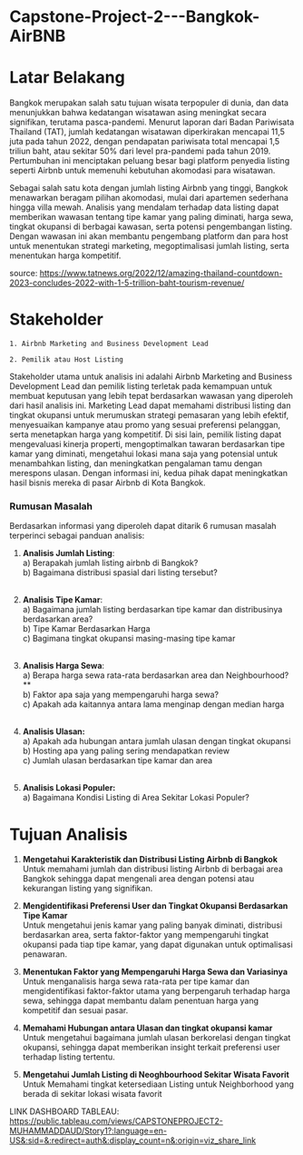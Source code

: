 # Capstone-Project-2---Bangkok-AirBNB

# **Latar Belakang**

Bangkok merupakan salah satu tujuan wisata terpopuler di dunia, dan data menunjukkan bahwa kedatangan wisatawan asing meningkat secara signifikan, terutama pasca-pandemi. Menurut laporan dari Badan Pariwisata Thailand (TAT), jumlah kedatangan wisatawan diperkirakan mencapai 11,5 juta pada tahun 2022, dengan pendapatan pariwisata total mencapai 1,5 triliun baht, atau sekitar 50% dari level pra-pandemi pada tahun 2019. Pertumbuhan ini menciptakan peluang besar bagi platform penyedia listing seperti Airbnb untuk memenuhi kebutuhan akomodasi para wisatawan.

Sebagai salah satu kota dengan jumlah listing Airbnb yang tinggi, Bangkok menawarkan beragam pilihan akomodasi, mulai dari apartemen sederhana hingga villa mewah. Analisis yang mendalam terhadap data listing dapat memberikan wawasan tentang tipe kamar yang paling diminati, harga sewa, tingkat okupansi di berbagai kawasan, serta potensi pengembangan listing. Dengan wawasan ini akan membantu pengembang platform dan para host untuk menentukan strategi marketing, megoptimalisasi jumlah listing, serta menentukan harga kompetitif.

source: https://www.tatnews.org/2022/12/amazing-thailand-countdown-2023-concludes-2022-with-1-5-trillion-baht-tourism-revenue/

# Stakeholder
`1. Airbnb Marketing and Business Development Lead`

`2. Pemilik atau Host Listing`

Stakeholder utama untuk analisis ini adalahi Airbnb Marketing and Business Development Lead dan pemilik listing terletak pada kemampuan untuk membuat keputusan yang lebih tepat berdasarkan wawasan yang diperoleh dari hasil analisis ini. Marketing Lead dapat memahami distribusi listing dan tingkat okupansi untuk merumuskan strategi pemasaran yang lebih efektif, menyesuaikan kampanye atau promo yang sesuai preferensi pelanggan, serta menetapkan harga yang kompetitif. Di sisi lain, pemilik listing dapat mengevaluasi kinerja properti, mengoptimalkan tawaran berdasarkan tipe kamar yang diminati, mengetahui lokasi mana saja yang potensial untuk menambahkan listing, dan meningkatkan pengalaman tamu dengan merespons ulasan. Dengan informasi ini, kedua pihak dapat meningkatkan hasil bisnis mereka di pasar Airbnb di Kota Bangkok.

### **Rumusan Masalah** 
Berdasarkan informasi yang diperoleh dapat ditarik 6 rumusan masalah terperinci sebagai panduan analisis:
1. **Analisis Jumlah Listing**: <br/>
    a) Berapakah jumlah listing airbnb di Bangkok?<br/>
    b) Bagaimana distribusi spasial dari listing tersebut?<br/><br/>

2. **Analisis Tipe Kamar**: <br/>
    a) Bagaimana jumlah listing berdasarkan tipe kamar dan distribusinya berdasarkan area?<br/>
    b) Tipe Kamar Berdasarkan Harga<br/>
    c) Bagimana tingkat okupansi masing-masing tipe kamar<br/><br/>
    
3. **Analisis Harga Sewa**: <br/>
    a) Berapa harga sewa rata-rata berdasarkan area dan Neighbourhood?**<br/>
    b) Faktor apa saja yang mempengaruhi harga sewa?<br/>
    c) Apakah ada kaitannya antara lama menginap dengan median harga <br/><br/>

4. **Analisis Ulasan:** <br/>
    a) Apakah ada hubungan antara jumlah ulasan dengan tingkat okupansi<br/>
    b) Hosting apa yang paling sering mendapatkan review<br/>
    c) Jumlah ulasan berdasarkan tipe kamar dan area<br/><br/>

5. **Analisis Lokasi Populer:** <br/>
    a) Bagaimana Kondisi Listing di Area Sekitar Lokasi Populer?

# **Tujuan Analisis**
1. **Mengetahui Karakteristik dan Distribusi Listing Airbnb di Bangkok**<br/>
Untuk memahami jumlah dan distribusi listing Airbnb di berbagai area Bangkok sehingga dapat mengenali area dengan potensi atau kekurangan listing yang signifikan.

2. **Mengidentifikasi Preferensi User dan Tingkat Okupansi Berdasarkan Tipe Kamar**<br/>
Untuk mengetahui jenis kamar yang paling banyak diminati, distribusi berdasarkan area, serta faktor-faktor yang mempengaruhi tingkat okupansi pada tiap tipe kamar, yang dapat digunakan untuk optimalisasi penawaran.

3. **Menentukan Faktor yang Mempengaruhi Harga Sewa dan Variasinya**<br/>
Untuk menganalisis harga sewa rata-rata per tipe kamar dan mengidentifikasi faktor-faktor utama yang berpengaruh terhadap harga sewa, sehingga dapat membantu dalam penentuan harga yang kompetitif dan sesuai pasar.

4. **Memahami Hubungan antara Ulasan dan tingkat okupansi kamar**<br/>
Untuk mengetahui bagaimana jumlah ulasan berkorelasi dengan tingkat okupansi, sehingga dapat memberikan insight terkait preferensi user terhadap listing tertentu.

5. **Mengetahui Jumlah Listing di Neoghbourhood Sekitar Wisata Favorit**<br/>
Untuk Memahami tingkat ketersediaan Listing untuk Neighborhood yang berada di sekitar lokasi wisata favorit


LINK DASHBOARD TABLEAU: https://public.tableau.com/views/CAPSTONEPROJECT2-MUHAMMADDAUD/Story1?:language=en-US&:sid=&:redirect=auth&:display_count=n&:origin=viz_share_link
